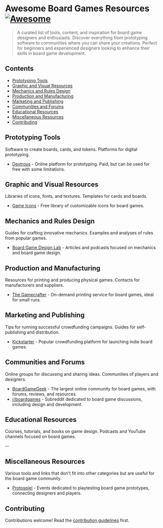 # Awesome Board Games Resources [![Awesome](https://awesome.re/badge.svg)](https://awesome.re)

> A curated list of tools, content, and inspiration for board game designers and enthusiasts. Discover everything from prototyping software to communities where you can share your creations. Perfect for beginners and experienced designers looking to enhance their skills in board game development.

## Contents

- [Prototyping Tools](#prototyping-tools)
- [Graphic and Visual Resources](#graphic-and-visual-resources)
- [Mechanics and Rules Design](#mechanics-and-rules-design)
- [Production and Manufacturing](#production-and-manufacturing)
- [Marketing and Publishing](#marketing-and-publishing)
- [Communities and Forums](#communities-and-forums)
- [Educational Resources](#educational-resources)
- [Miscellaneous Resources](#miscellaneous-resources)
- [Contributing](#contributing)


## Prototyping Tools

Software to create boards, cards, and tokens.
Platforms for digital prototyping.

- [Dextrous](https://www.dextrous.com.au/) - Online platform for prototyping. Paid, but can be used for free with some limitations.

## Graphic and Visual Resources

Libraries of icons, fonts, and textures.
Templates for cards and boards.

- [Game Icons](https://game-icons.net/) - Free library of customizable icons for board games.

## Mechanics and Rules Design

Guides for crafting innovative mechanics.
Examples and analyses of rules from popular games.

- [Board Game Design Lab](https://boardgamedesignlab.com/) - Articles and podcasts focused on mechanics and board game design.

## Production and Manufacturing

Resources for printing and producing physical games.
Contacts for manufacturers and suppliers.

- [The Gamecrafter](https://www.thegamecrafter.com/) - On-demand printing service for board games, ideal for small runs.

## Marketing and Publishing

Tips for running successful crowdfunding campaigns.
Guides for self-publishing and distribution.

- [Kickstarter](https://www.kickstarter.com/) - Popular crowdfunding platform for launching indie board games.

## Communities and Forums

Online groups for discussing and sharing ideas.
Communities of players and designers.

- [BoardGameGeek](https://boardgamegeek.com/) - The largest online community for board games, with forums, reviews, and resources.
- [r/boardgames](https://www.reddit.com/r/boardgames/) - Subreddit dedicated to board game discussions, including design and development.

## Educational Resources

Courses, tutorials, and books on game design.
Podcasts and YouTube channels focused on board games.

--

## Miscellaneous Resources

Various tools and links that don't fit into other categories but are useful for the board game community.

- [Protospiel](https://protospiel.online/) - Events dedicated to playtesting board game prototypes, connecting designers and players.

## Contributing

Contributions welcome! Read the [contribution guidelines](contributing.md) first.
